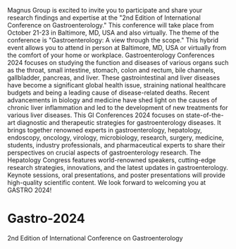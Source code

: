 Magnus Group is excited to invite you to participate and share your research findings and expertise at the "2nd Edition of International Conference on Gastroenterology." This conference will take place from October 21-23 in Baltimore, MD, USA and also virtually. The theme of the conference is "Gastroenterology: A view through the scope." This hybrid event allows you to attend in person at Baltimore, MD, USA or virtually from the comfort of your home or workplace. Gastroenterology Conferences 2024 focuses on studying the function and diseases of various organs such as the throat, small intestine, stomach, colon and rectum, bile channels, gallbladder, pancreas, and liver. These gastrointestinal and liver diseases have become a significant global health issue, straining national healthcare budgets and being a leading cause of disease-related deaths.
Recent advancements in biology and medicine have shed light on the causes of chronic liver inflammation and led to the development of new treatments for various liver diseases. This GI Conferences 2024 focuses on state-of-the-art diagnostic and therapeutic strategies for gastroenterology diseases. It brings together renowned experts in gastroenterology, hepatology, endoscopy, oncology, virology, microbiology, research, surgery, medicine, students, industry professionals, and pharmaceutical experts to share their perspectives on crucial aspects of gastroenterology research.
The Hepatology Congress features world-renowned speakers, cutting-edge research strategies, innovations, and the latest updates in gastroenterology. Keynote sessions, oral presentations, and poster presentations will provide high-quality scientific content. We look forward to welcoming you at GASTRO 2024!
# Gastro-2024
2nd Edition of International Conference on Gastroenterology
